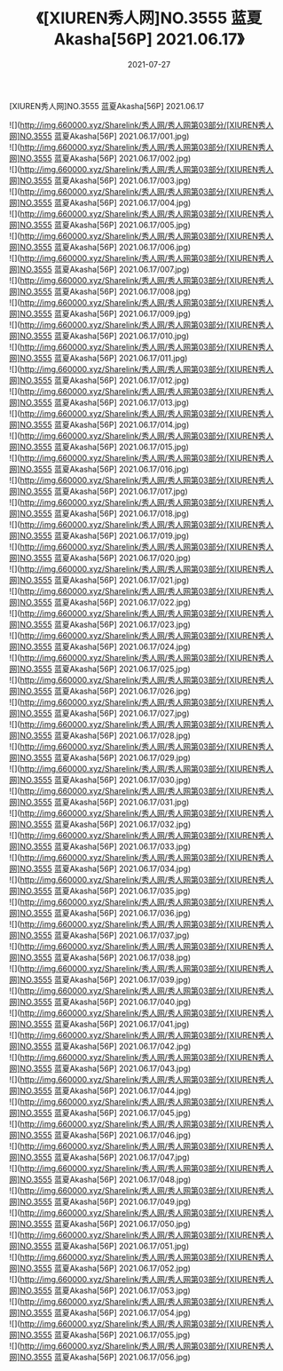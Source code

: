 ﻿---
layout: post
title:  《[XIUREN秀人网]NO.3555 蓝夏Akasha[56P] 2021.06.17》
date:   2021-07-27
img: http://img.660000.xyz/Sharelink/秀人网/秀人网第03部分/[XIUREN秀人网]NO.3555 蓝夏Akasha[56P] 2021.06.17/000.jpg
categories: [美女, 清纯, 唯美]
---

[XIUREN秀人网]NO.3555 蓝夏Akasha[56P] 2021.06.17

  ![](http://img.660000.xyz/Sharelink/秀人网/秀人网第03部分/[XIUREN秀人网]NO.3555 蓝夏Akasha[56P] 2021.06.17/001.jpg) <br> ![](http://img.660000.xyz/Sharelink/秀人网/秀人网第03部分/[XIUREN秀人网]NO.3555 蓝夏Akasha[56P] 2021.06.17/002.jpg) <br> ![](http://img.660000.xyz/Sharelink/秀人网/秀人网第03部分/[XIUREN秀人网]NO.3555 蓝夏Akasha[56P] 2021.06.17/003.jpg) <br> ![](http://img.660000.xyz/Sharelink/秀人网/秀人网第03部分/[XIUREN秀人网]NO.3555 蓝夏Akasha[56P] 2021.06.17/004.jpg) <br> ![](http://img.660000.xyz/Sharelink/秀人网/秀人网第03部分/[XIUREN秀人网]NO.3555 蓝夏Akasha[56P] 2021.06.17/005.jpg) <br> ![](http://img.660000.xyz/Sharelink/秀人网/秀人网第03部分/[XIUREN秀人网]NO.3555 蓝夏Akasha[56P] 2021.06.17/006.jpg) <br> ![](http://img.660000.xyz/Sharelink/秀人网/秀人网第03部分/[XIUREN秀人网]NO.3555 蓝夏Akasha[56P] 2021.06.17/007.jpg) <br> ![](http://img.660000.xyz/Sharelink/秀人网/秀人网第03部分/[XIUREN秀人网]NO.3555 蓝夏Akasha[56P] 2021.06.17/008.jpg) <br> ![](http://img.660000.xyz/Sharelink/秀人网/秀人网第03部分/[XIUREN秀人网]NO.3555 蓝夏Akasha[56P] 2021.06.17/009.jpg) <br> ![](http://img.660000.xyz/Sharelink/秀人网/秀人网第03部分/[XIUREN秀人网]NO.3555 蓝夏Akasha[56P] 2021.06.17/010.jpg) <br> ![](http://img.660000.xyz/Sharelink/秀人网/秀人网第03部分/[XIUREN秀人网]NO.3555 蓝夏Akasha[56P] 2021.06.17/011.jpg) <br> ![](http://img.660000.xyz/Sharelink/秀人网/秀人网第03部分/[XIUREN秀人网]NO.3555 蓝夏Akasha[56P] 2021.06.17/012.jpg) <br> ![](http://img.660000.xyz/Sharelink/秀人网/秀人网第03部分/[XIUREN秀人网]NO.3555 蓝夏Akasha[56P] 2021.06.17/013.jpg) <br> ![](http://img.660000.xyz/Sharelink/秀人网/秀人网第03部分/[XIUREN秀人网]NO.3555 蓝夏Akasha[56P] 2021.06.17/014.jpg) <br> ![](http://img.660000.xyz/Sharelink/秀人网/秀人网第03部分/[XIUREN秀人网]NO.3555 蓝夏Akasha[56P] 2021.06.17/015.jpg) <br> ![](http://img.660000.xyz/Sharelink/秀人网/秀人网第03部分/[XIUREN秀人网]NO.3555 蓝夏Akasha[56P] 2021.06.17/016.jpg) <br> ![](http://img.660000.xyz/Sharelink/秀人网/秀人网第03部分/[XIUREN秀人网]NO.3555 蓝夏Akasha[56P] 2021.06.17/017.jpg) <br> ![](http://img.660000.xyz/Sharelink/秀人网/秀人网第03部分/[XIUREN秀人网]NO.3555 蓝夏Akasha[56P] 2021.06.17/018.jpg) <br> ![](http://img.660000.xyz/Sharelink/秀人网/秀人网第03部分/[XIUREN秀人网]NO.3555 蓝夏Akasha[56P] 2021.06.17/019.jpg) <br> ![](http://img.660000.xyz/Sharelink/秀人网/秀人网第03部分/[XIUREN秀人网]NO.3555 蓝夏Akasha[56P] 2021.06.17/020.jpg) <br> ![](http://img.660000.xyz/Sharelink/秀人网/秀人网第03部分/[XIUREN秀人网]NO.3555 蓝夏Akasha[56P] 2021.06.17/021.jpg) <br> ![](http://img.660000.xyz/Sharelink/秀人网/秀人网第03部分/[XIUREN秀人网]NO.3555 蓝夏Akasha[56P] 2021.06.17/022.jpg) <br> ![](http://img.660000.xyz/Sharelink/秀人网/秀人网第03部分/[XIUREN秀人网]NO.3555 蓝夏Akasha[56P] 2021.06.17/023.jpg) <br> ![](http://img.660000.xyz/Sharelink/秀人网/秀人网第03部分/[XIUREN秀人网]NO.3555 蓝夏Akasha[56P] 2021.06.17/024.jpg) <br> ![](http://img.660000.xyz/Sharelink/秀人网/秀人网第03部分/[XIUREN秀人网]NO.3555 蓝夏Akasha[56P] 2021.06.17/025.jpg) <br> ![](http://img.660000.xyz/Sharelink/秀人网/秀人网第03部分/[XIUREN秀人网]NO.3555 蓝夏Akasha[56P] 2021.06.17/026.jpg) <br> ![](http://img.660000.xyz/Sharelink/秀人网/秀人网第03部分/[XIUREN秀人网]NO.3555 蓝夏Akasha[56P] 2021.06.17/027.jpg) <br> ![](http://img.660000.xyz/Sharelink/秀人网/秀人网第03部分/[XIUREN秀人网]NO.3555 蓝夏Akasha[56P] 2021.06.17/028.jpg) <br> ![](http://img.660000.xyz/Sharelink/秀人网/秀人网第03部分/[XIUREN秀人网]NO.3555 蓝夏Akasha[56P] 2021.06.17/029.jpg) <br> ![](http://img.660000.xyz/Sharelink/秀人网/秀人网第03部分/[XIUREN秀人网]NO.3555 蓝夏Akasha[56P] 2021.06.17/030.jpg) <br> ![](http://img.660000.xyz/Sharelink/秀人网/秀人网第03部分/[XIUREN秀人网]NO.3555 蓝夏Akasha[56P] 2021.06.17/031.jpg) <br> ![](http://img.660000.xyz/Sharelink/秀人网/秀人网第03部分/[XIUREN秀人网]NO.3555 蓝夏Akasha[56P] 2021.06.17/032.jpg) <br> ![](http://img.660000.xyz/Sharelink/秀人网/秀人网第03部分/[XIUREN秀人网]NO.3555 蓝夏Akasha[56P] 2021.06.17/033.jpg) <br> ![](http://img.660000.xyz/Sharelink/秀人网/秀人网第03部分/[XIUREN秀人网]NO.3555 蓝夏Akasha[56P] 2021.06.17/034.jpg) <br> ![](http://img.660000.xyz/Sharelink/秀人网/秀人网第03部分/[XIUREN秀人网]NO.3555 蓝夏Akasha[56P] 2021.06.17/035.jpg) <br> ![](http://img.660000.xyz/Sharelink/秀人网/秀人网第03部分/[XIUREN秀人网]NO.3555 蓝夏Akasha[56P] 2021.06.17/036.jpg) <br> ![](http://img.660000.xyz/Sharelink/秀人网/秀人网第03部分/[XIUREN秀人网]NO.3555 蓝夏Akasha[56P] 2021.06.17/037.jpg) <br> ![](http://img.660000.xyz/Sharelink/秀人网/秀人网第03部分/[XIUREN秀人网]NO.3555 蓝夏Akasha[56P] 2021.06.17/038.jpg) <br> ![](http://img.660000.xyz/Sharelink/秀人网/秀人网第03部分/[XIUREN秀人网]NO.3555 蓝夏Akasha[56P] 2021.06.17/039.jpg) <br> ![](http://img.660000.xyz/Sharelink/秀人网/秀人网第03部分/[XIUREN秀人网]NO.3555 蓝夏Akasha[56P] 2021.06.17/040.jpg) <br> ![](http://img.660000.xyz/Sharelink/秀人网/秀人网第03部分/[XIUREN秀人网]NO.3555 蓝夏Akasha[56P] 2021.06.17/041.jpg) <br> ![](http://img.660000.xyz/Sharelink/秀人网/秀人网第03部分/[XIUREN秀人网]NO.3555 蓝夏Akasha[56P] 2021.06.17/042.jpg) <br> ![](http://img.660000.xyz/Sharelink/秀人网/秀人网第03部分/[XIUREN秀人网]NO.3555 蓝夏Akasha[56P] 2021.06.17/043.jpg) <br> ![](http://img.660000.xyz/Sharelink/秀人网/秀人网第03部分/[XIUREN秀人网]NO.3555 蓝夏Akasha[56P] 2021.06.17/044.jpg) <br> ![](http://img.660000.xyz/Sharelink/秀人网/秀人网第03部分/[XIUREN秀人网]NO.3555 蓝夏Akasha[56P] 2021.06.17/045.jpg) <br> ![](http://img.660000.xyz/Sharelink/秀人网/秀人网第03部分/[XIUREN秀人网]NO.3555 蓝夏Akasha[56P] 2021.06.17/046.jpg) <br> ![](http://img.660000.xyz/Sharelink/秀人网/秀人网第03部分/[XIUREN秀人网]NO.3555 蓝夏Akasha[56P] 2021.06.17/047.jpg) <br> ![](http://img.660000.xyz/Sharelink/秀人网/秀人网第03部分/[XIUREN秀人网]NO.3555 蓝夏Akasha[56P] 2021.06.17/048.jpg) <br> ![](http://img.660000.xyz/Sharelink/秀人网/秀人网第03部分/[XIUREN秀人网]NO.3555 蓝夏Akasha[56P] 2021.06.17/049.jpg) <br> ![](http://img.660000.xyz/Sharelink/秀人网/秀人网第03部分/[XIUREN秀人网]NO.3555 蓝夏Akasha[56P] 2021.06.17/050.jpg) <br> ![](http://img.660000.xyz/Sharelink/秀人网/秀人网第03部分/[XIUREN秀人网]NO.3555 蓝夏Akasha[56P] 2021.06.17/051.jpg) <br> ![](http://img.660000.xyz/Sharelink/秀人网/秀人网第03部分/[XIUREN秀人网]NO.3555 蓝夏Akasha[56P] 2021.06.17/052.jpg) <br> ![](http://img.660000.xyz/Sharelink/秀人网/秀人网第03部分/[XIUREN秀人网]NO.3555 蓝夏Akasha[56P] 2021.06.17/053.jpg) <br> ![](http://img.660000.xyz/Sharelink/秀人网/秀人网第03部分/[XIUREN秀人网]NO.3555 蓝夏Akasha[56P] 2021.06.17/054.jpg) <br> ![](http://img.660000.xyz/Sharelink/秀人网/秀人网第03部分/[XIUREN秀人网]NO.3555 蓝夏Akasha[56P] 2021.06.17/055.jpg) <br> ![](http://img.660000.xyz/Sharelink/秀人网/秀人网第03部分/[XIUREN秀人网]NO.3555 蓝夏Akasha[56P] 2021.06.17/056.jpg) <br>